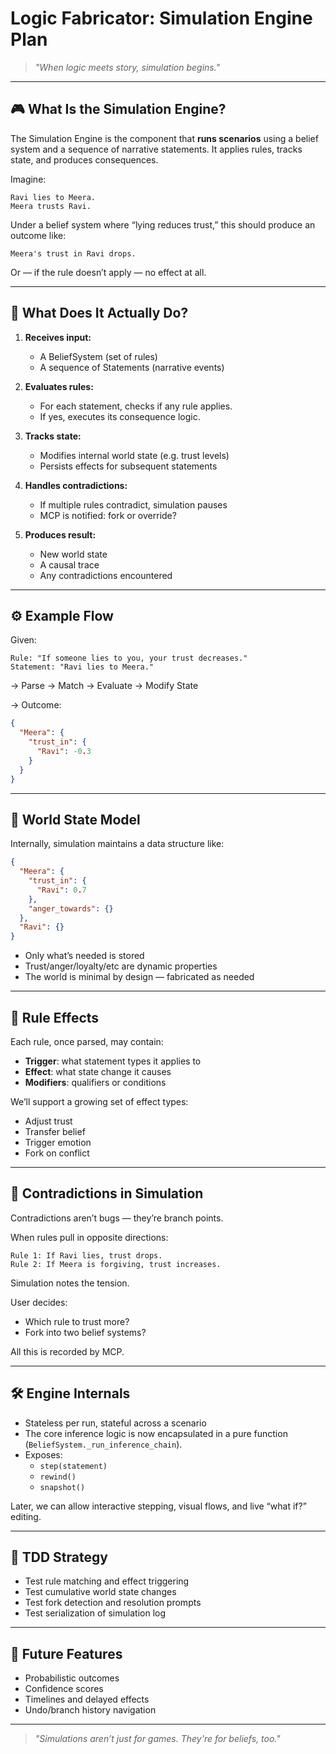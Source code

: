 # Logic Fabricator: Simulation Engine Plan

> *"When logic meets story, simulation begins."*

---

## 🎮 What Is the Simulation Engine?

The Simulation Engine is the component that **runs scenarios** using a belief system and a sequence of narrative statements. It applies rules, tracks state, and produces consequences.

Imagine:

```text
Ravi lies to Meera.
Meera trusts Ravi.
```

Under a belief system where “lying reduces trust,” this should produce an outcome like:

```text
Meera's trust in Ravi drops.
```

Or — if the rule doesn’t apply — no effect at all.

---

## 🔁 What Does It Actually Do?

1. **Receives input:**

   - A BeliefSystem (set of rules)
   - A sequence of Statements (narrative events)

2. **Evaluates rules:**

   - For each statement, checks if any rule applies.
   - If yes, executes its consequence logic.

3. **Tracks state:**

   - Modifies internal world state (e.g. trust levels)
   - Persists effects for subsequent statements

4. **Handles contradictions:**

   - If multiple rules contradict, simulation pauses
   - MCP is notified: fork or override?

5. **Produces result:**

   - New world state
   - A causal trace
   - Any contradictions encountered

---

## ⚙️ Example Flow

Given:

```text
Rule: "If someone lies to you, your trust decreases."
Statement: "Ravi lies to Meera."
```

→ Parse → Match → Evaluate → Modify State

→ Outcome:

```json
{
  "Meera": {
    "trust_in": {
      "Ravi": -0.3
    }
  }
}
```

---

## 🧠 World State Model

Internally, simulation maintains a data structure like:

```json
{
  "Meera": {
    "trust_in": {
      "Ravi": 0.7
    },
    "anger_towards": {}
  },
  "Ravi": {} 
}
```

- Only what’s needed is stored
- Trust/anger/loyalty/etc are dynamic properties
- The world is minimal by design — fabricated as needed

---

## 🤹 Rule Effects

Each rule, once parsed, may contain:

- **Trigger**: what statement types it applies to
- **Effect**: what state change it causes
- **Modifiers**: qualifiers or conditions

We’ll support a growing set of effect types:

- Adjust trust
- Transfer belief
- Trigger emotion
- Fork on conflict

---

## 🧬 Contradictions in Simulation

Contradictions aren’t bugs — they’re branch points.

When rules pull in opposite directions:

```text
Rule 1: If Ravi lies, trust drops.
Rule 2: If Meera is forgiving, trust increases.
```

Simulation notes the tension.

User decides:

- Which rule to trust more?
- Fork into two belief systems?

All this is recorded by MCP.

---

## 🛠️ Engine Internals

- Stateless per run, stateful across a scenario
- The core inference logic is now encapsulated in a pure function (`BeliefSystem._run_inference_chain`).
- Exposes:
  - `step(statement)`
  - `rewind()`
  - `snapshot()`

Later, we can allow interactive stepping, visual flows, and live “what if?” editing.

---

## 🧪 TDD Strategy

- Test rule matching and effect triggering
- Test cumulative world state changes
- Test fork detection and resolution prompts
- Test serialization of simulation log

---

## 🎯 Future Features

- Probabilistic outcomes
- Confidence scores
- Timelines and delayed effects
- Undo/branch history navigation

---

> *"Simulations aren’t just for games. They're for beliefs, too."*